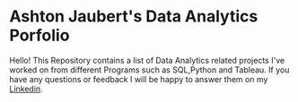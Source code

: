# Ashton Jaubert's Data Analytics Porfolio
Hello! This Repository contains a list of Data Analytics related projects I've worked on from different Programs such as SQL,Python and Tableau. If you have any questions or feedback I will be happy to answer them on my [Linkedin](https://www.linkedin.com/in/ashtonjaubert/).

## 
